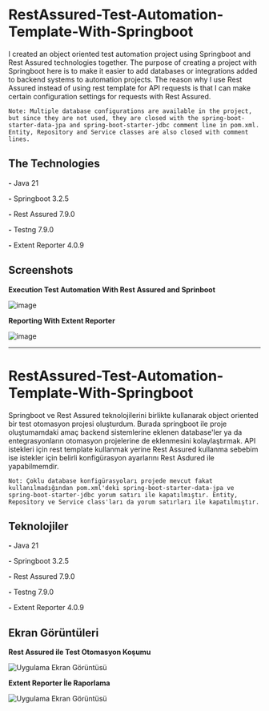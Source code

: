 # RestAssured-Test-Automation-Template-With-Springboot

I created an object oriented test automation project using Springboot and Rest Assured technologies together. The purpose of creating a project with Springboot here is to make it easier to add databases or integrations added to backend systems to automation projects. The reason why I use Rest Assured instead of using rest template for API requests is that I can make certain configuration settings for requests with Rest Assured.

`Note: Multiple database configurations are available in the project, but since they are not used, they are closed with the spring-boot-starter-data-jpa and spring-boot-starter-jdbc comment line in pom.xml. Entity, Repository and Service classes are also closed with comment lines.`

## The Technologies

**-** Java 21

**-** Springboot 3.2.5 

**-** Rest Assured 7.9.0

**-** Testng 7.9.0

**-** Extent Reporter 4.0.9

## Screenshots

**Execution Test Automation With Rest Assured and Sprinboot**

![image](https://github.com/cengisan/RestAssured-Test-Automation-Template-With-Springboot/assets/77883086/f6dd20bf-c013-4c5e-ba38-b0ed7ea012a2)

**Reporting With Extent Reporter**

![image](https://github.com/cengisan/RestAssured-Test-Automation-Template-With-Springboot/assets/77883086/ffa4cdee-a6b8-4b7a-b790-94f95f2eb12d)

---

# RestAssured-Test-Automation-Template-With-Springboot

Springboot ve Rest Assured teknolojilerini birlikte kullanarak object oriented bir test otomasyon projesi oluşturdum. Burada springboot ile proje oluştumamdaki amaç backend sistemlerine eklenen database'ler ya da entegrasyonların otomasyon projelerine de eklenmesini kolaylaştırmak. API istekleri için rest template kullanmak yerine Rest Assured kullanma sebebim ise istekler için belirli konfigürasyon ayarlarını Rest Asdured ile yapabilmemdir.

`Not: Çoklu database konfigürasyoları projede mevcut fakat kullanılmadığından pom.xml'deki spring-boot-starter-data-jpa ve spring-boot-starter-jdbc yorum satırı ile kapatılmıştır. Entity, Repository ve Service class'ları da yorum satırları ile kapatılmıştır.`

## Teknolojiler

**-** Java 21

**-** Springboot 3.2.5 

**-** Rest Assured 7.9.0

**-** Testng 7.9.0

**-** Extent Reporter 4.0.9

## Ekran Görüntüleri

**Rest Assured ile Test Otomasyon Koşumu**

![Uygulama Ekran Görüntüsü](![image](https://github.com/cengisan/RestAssured-Test-Automation-Template-With-Springboot/assets/77883086/f6dd20bf-c013-4c5e-ba38-b0ed7ea012a2)
)

**Extent Reporter İle Raporlama**

![Uygulama Ekran Görüntüsü](![image](https://github.com/cengisan/RestAssured-Test-Automation-Template-With-Springboot/assets/77883086/ffa4cdee-a6b8-4b7a-b790-94f95f2eb12d)
)
